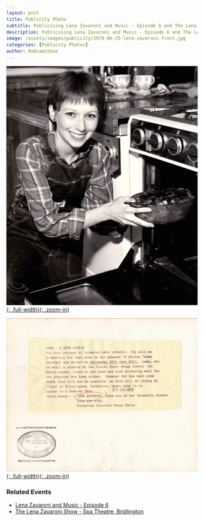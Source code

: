 ```yaml
---
layout: post
title: Publicity Photo
subtitle: Publicising Lena Zavaroni and Music - Episode 6 and The Lena Zavaroni Show - Spa Theatre, Bridlington
description: Publicising Lena Zavaroni and Music - Episode 6 and The Lena Zavaroni Show - Spa Theatre, Bridlington.
image: /assets/images/publicity/1979-06-25-lena-zavaroni-front.jpg
categories: [Publicity Photos]
author: Robcamstone
---
```


[![](/assets/images/publicity/1979-06-25-lena-zavaroni-front.jpg){: .full-width}{: .zoom-in}](/assets/images/publicity/1979-06-25-lena-zavaroni-front.jpg)

[![](/assets/images/publicity/1979-06-25-lena-zavaroni-back.jpg){: .full-width}{: .zoom-in}](/assets/images/publicity/1979-06-25-lena-zavaroni-back.jpg)

### Related Events
* [Lena Zavaroni and Music - Episode 6](/bbc%20one/lena%20zavaroni%20and%20music/1979/06/27/lena-zavaroni-and-music.html)
* [The Lena Zavaroni Show - Spa Theatre, Bridlington](/theatre/the%20lena%20zavaroni%20show/1979/07/05/the-lena-zavaroni-show.html)

